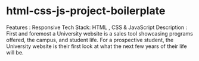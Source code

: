 # html-css-js-project-boilerplate
Features : Responsive
Tech Stack: HTML , CSS & JavaScript
Description : First and foremost a University website is a sales tool showcasing programs offered, the campus, and student life. For a prospective student, the University website is their first look at what the next few years of their life will be.